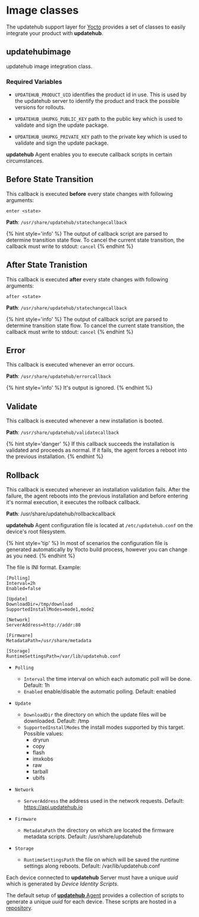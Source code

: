 # Image classes

The updatehub support layer for [Yocto](https://www.yoctoproject.org/) provides
a set of classes to easily integrate your product with **updatehub**.

## updatehubimage

updatehub image integration class.

### Required Variables

* `UPDATEHUB_PRODUCT_UID` identifies the product id in use. This is
used by the updatehub server to identify the product and track the
 possible versions for rollouts.

* `UPDATEHUB_UHUPKG_PUBLIC_KEY` path to the public key which is used to
validate and sign the update package.

* `UPDATEHUB_UHUPKG_PRIVATE_KEY` path to the private key which is used to
validate and sign the update package.


**updatehub** Agent enables you to execute callback scripts in certain circumstances.

## Before State Transition

This callback is executed **before** every state changes with following arguments:

```enter <state>```

**Path**: ```/usr/share/updatehub/statechangecallback```

{% hint style='info' %}
The output of callback script are parsed to determine transition state flow.
To cancel the current state transition, the callback must write to stdout: ```cancel```
{% endhint %}

## After State Tranistion

This callback is executed **after** every state changes with following arguments:

```after <state>```

**Path**: ```/usr/share/updatehub/statechangecallback```

{% hint style='info' %}
The output of callback script are parsed to determine transition state flow.
To cancel the current state transition, the callback must write to stdout: ```cancel```
{% endhint %}
## Error

This callback is executed whenever an error occurs.

**Path**: ```/usr/share/updatehub/errorcallback```

{% hint style='info' %}
It's output is ignored.
{% endhint %}

## Validate

This callback is executed whenever a new installation is booted.

**Path**: ```/usr/share/updatehub/validatecallback```

{% hint style='danger' %}
If this callback succeeds the installation is validated and proceeds as normal.
If it fails, the agent forces a reboot into the previous installation.
{% endhint %}

## Rollback

This callback is executed whenever an installation validation fails.
After the failure, the agent reboots into the previous installation and before
entering it's normal execution, it executes the rollback callback.

**Path**: /usr/share/updatehub/rollbackcallback

**updatehub** Agent configuration file is located at ```/etc/updatehub.conf``` on the device's root filesystem.

{% hint style='tip' %}
In most of scenarios the configuration file is generated automatically by Yocto build process,
however you can change as you need.
{% endhint %}

The file is INI format. Example:

```
[Polling]
Interval=2h
Enabled=false

[Update]
DownloadDir=/tmp/download
SupportedInstallModes=mode1,mode2

[Network]
ServerAddress=http://addr:80

[Firmware]
MetadataPath=/usr/share/metadata

[Storage]
RuntimeSettingsPath=/var/lib/updatehub.conf
```

* ```Polling```
    * ```Interval``` the time interval on which each automatic poll will be done. Default: 1h
    * ```Enabled``` enable/disable the automatic polling. Default: enabled

* ```Update```
    * ```DownloadDir``` the directory on which the update files will be downloaded. Default: /tmp
    * ```SupportedInstallModes``` the install modes supported by this target. Possible values:
        * dryrun
        * copy
        * flash
        * imxkobs
        * raw
        * tarball
        * ubifs

* ```Network```
    * ```ServerAddress``` the address used in the network requests. Default: https://api.updatehub.io

* ```Firmware```
    * ```MetadataPath``` the directory on which are located the firmware metadata scripts. Default: /usr/share/updatehub

* ```Storage```
    * ```RuntimeSettingsPath``` the file on which will be saved the runtime settings along reboots. Default: /var/lib/updatehub.conf


Each device connected to **updatehub** Server must have a unique *uuid* which is generated
by *Device Identity Scripts*.

The default setup of [**updatehub** Agent](/advanced/updatehubagent/overview.md)
provides a collection of scripts to generate a unique *uuid* for each device.
These scripts are hosted in a [repository](https://github.com/updatehub/deviceidentity).